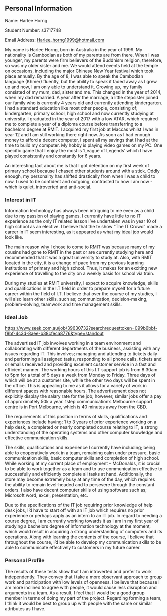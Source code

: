 ## Personal Information

Name: Harlee Horng 

Student Number: s3717748

Email Address: Harlee_horng1999@hotmail.com 

My name is Harlee Horng, born in Australia in the year of 1999. My nationality is Cambodian as both of my parents are from there. When I was younger, my parents were firm believers of the Buddhism religion, therefore, so was my older sister and me. We would attend events held at the temple on occasions, including the major Chinese New Year festival which took place annually. By the age of 8, I was able to speak the Cambodian language (Khmer) fluently, but the ability to speak it faded away as I grew up and now, I am only able to understand it. Growing up, my family consisted of my mum, dad, sister and me. This changed in the year of 2014, when my dad remarried. A year after the marriage, a little stepsister joined our family who is currently 4 years old and currently attending kindergarten. I had a standard education like most other people, consisting of; kindergarten, primary school, high school and now currently studying at university. I graduated in the year of 2017 with a low ATAR, which required me to complete a year of a diploma course before transferring to a bachelors degree at RMIT. I acquired my first job at Maccas whilst I was in year 12 and I am still working there right now. As soon as I had enough money to afford a decent computer, I spent all my savings that I had at the time to build my computer. My hobby is playing video games on my PC. One specific game that I enjoy the most is ‘League of Legends’ which I have played consistently and constantly for 6 years.

An interesting fact about me is that I got detention on my first week of primary school because I chased other students around with a stick. Oddly enough, my personality has shifted drastically from when I was a child to now. I used to be confident and outgoing, contrasted to how I am now - which is quiet, introverted and anti-social.


### Interest in IT

Information technology has always been intriguing to me even as a child due to my passion of playing games.  I currently have little to no IT experience as the only IT related lesson I’ve undertaken was in year 10 of high school as an elective. I believe that the tv show “The IT Crowd” made a career in IT seem interesting, as it appeared as what my ideal job would look like.

The main reason why I chose to come to RMIT was because many of my cousins had gone to RMIT in the past or are currently studying here and recommended that it was a great university to study at. Also, with RMIT located in the city, it is a change of pace from my previous learning institutions of primary and high school. Thus, it makes for an exciting new experience of travelling to the city on a weekly basis for school via train. 

During my studies at RMIT university, I expect to acquire knowledge, skills and qualifications in the I.T field in order to prepare myself for a future career within the field of I.T. I believe that over the course of my studies, I will also learn other skills, such as; communication, decision-making, problem-solving, teamwork and time management skills.


### Ideal Job
https://www.seek.com.au/job/39630732?searchrequesttoken=099b6bbf-f8bf-4c3d-8aee-b38cfeca8776&type=standout


The advertised IT job involves working in a team environment and collaborating with different departments of the business, assisting with any issues regarding IT. This involves; managing and attending to tickets daily and performing all assigned tasks, responding to all phone calls, tickets and or emails received and providing excellent customer service in a fast and efficient manner. The working hours of this I.T support job is from 8:30am to 5pm for a total of 5 days a week from Monday to Friday. Three days of which will be at a customer site, while the other two days will be spent in the office. This is appealing to me as it allows for a variety of work in different spaces with reasonable hours. The advertisement does not explicitly display the salary rate for the job; however, similar jobs offer a pay of approximately 50k a year. 1step communication’s Melbourne support centre is in Port Melbourne, which is 40 minutes away from the CBD.

The requirements of this position in terms of skills, qualifications and experiences include having; 1 to 3 years of prior experience working on a help desk, a completed or nearly completed course relating to IT, a strong understanding of the operating systems and other computer knowledge and effective communication skills.

The skills, qualifications and experience I currently have including; being able to cooperatively work in a team, remaining calm under pressure, basic communication skills, basic computer skills and completion of high school. While working at my current place of employment – McDonalds, it is crucial to be able to work together as a team and to use communication effective to successfully and efficiently complete all tasks at hand. Additionally, the store may become extremely busy at any time of the day, which requires the ability to remain level-headed and to persevere through the constant orders. I also have decent computer skills of using software such as; Microsoft word, excel, presentation, etc. 

Due to the specifications of the IT job requiring prior knowledge of help desk jobs, I’d have to start off with an IT job which requires no prior experience or perhaps apply as an intern to an IT job. In regard to needing a course degree, I am currently working towards it as I am in my first year of studying a bachelors degree of information technology at the moment, which would result in acquiring a strong understanding of computers and its operations. Along with learning the contents of the course, I believe that throughout the course, I’d be able to develop my communication skills to be able to communicate effectively to customers in my future career.

### Personal Profile

The results of these tests show that I am introverted and prefer to work independently. They convey that I take a more observant approach to group work and participation with low levels of openness.  I believe that because I am more inclined to agree with people, it would cause less disruption and arguments in a team. As a result, I feel that I would be a good group member in terms of doing my part of the project. Regarding forming a team, I think it would be best to group up with people with the same or similar attributes as I have.


